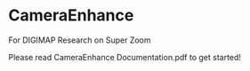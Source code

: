 # CameraEnhance
For DIGIMAP Research on Super Zoom

Please read CameraEnhance Documentation.pdf to get started!
